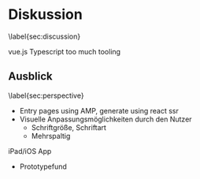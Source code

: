 # Diskussion
\label{sec:discussion}


vue.js
Typescript
too much tooling

## Ausblick
\label{sec:perspective}

* Entry pages using AMP, generate using react ssr
* Visuelle Anpassungsmöglichkeiten durch den Nutzer
  * Schriftgröße, Schriftart
  * Mehrspaltig

iPad/iOS App

  * Prototypefund
